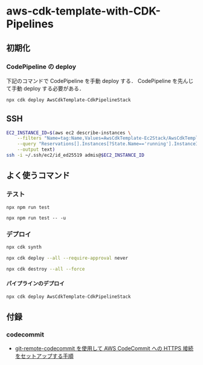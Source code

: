 # aws-cdk-template-with-CDK-Pipelines

## 初期化

### CodePipeline の deploy

下記のコマンドで CodePipeline を手動 deploy する．
CodePipeline を先んじて手動 deploy する必要がある．

```bash
npx cdk deploy AwsCdkTemplate-CdkPipelineStack
```

## SSH
```bash
EC2_INSTANCE_ID=$(aws ec2 describe-instances \
    --filters "Name=tag:Name,Values=AwsCdkTemplate-Ec2Stack/AwsCdkTemplate-Ec2Stack-general_purpose_ec2" \
    --query "Reservations[].Instances[?State.Name=='running'].InstanceId[]" \
    --output text)
ssh -i ~/.ssh/ec2/id_ed25519 admis@$EC2_INSTANCE_ID
```

## よく使うコマンド

### テスト
```
npx npm run test
```
```
npx npm run test -- -u
```

### デプロイ
```bash
npx cdk synth
```
```bash
npx cdk deploy --all --require-approval never
```
```bash
npx cdk destroy --all --force
```

#### パイプラインのデプロイ
```bash
npx cdk deploy AwsCdkTemplate-CdkPipelineStack
```

## 付録

### codecommit

- [git-remote-codecommit を使用して AWS CodeCommit への HTTPS 接続をセットアップする手順](https://docs.aws.amazon.com/ja_jp/codecommit/latest/userguide/setting-up-git-remote-codecommit.html)
